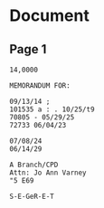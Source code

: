 # Document

## Page 1

```text
14,0000

MEMORANDUM FOR:

09/13/14 ;
101535 a : . 10/25/t9
70805 - 05/29/25
72733 06/04/23

07/08/24
06/14/29

A Branch/CPD
Attn: Jo Ann Varney
"5 E69

S-E-GeR-E-T
```

